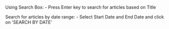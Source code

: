 Using Search Box:
    - Press Enter key to search for articles based on Title

Search for articles by date range:
    - Select Start Date and End Date and click on 'SEARCH BY DATE'